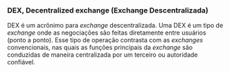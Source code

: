 ### DEX, Decentralized exchange (Exchange Descentralizada)

DEX é um acrônimo para _exchange_ descentralizada. Uma DEX é um tipo de _exchange_ onde as negociações são feitas diretamente entre usuários (ponto a ponto). Esse tipo de operação contrasta com as _exchanges_ convencionais, nas quais as funções principais da _exchange_ são conduzidas de maneira centralizada por um terceiro ou autoridade confiável.
